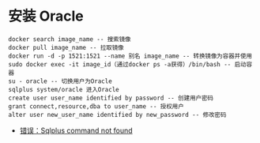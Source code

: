 # 安装 Oracle

```docker
docker search image_name -- 搜索镜像
docker pull image_name -- 拉取镜像
docker run -d -p 1521:1521 --name 别名 image_name -- 转换镜像为容器并使用
sudo docker exec -it image_id（通过docker ps -a获得）/bin/bash -- 启动容器
su - oracle -- 切换用户为Oracle
sqlplus system/oracle 进入Oracle
create user user_name identified by password -- 创建用户密码
grant connect,resource,dba to user_name -- 授权用户
alter user new_user_name identified by new_password -- 修改密码
```

- [错误：Sqlplus command not found]( https://www.cnblogs.com/qingmuchuanqi48/articles/15641505.html)

